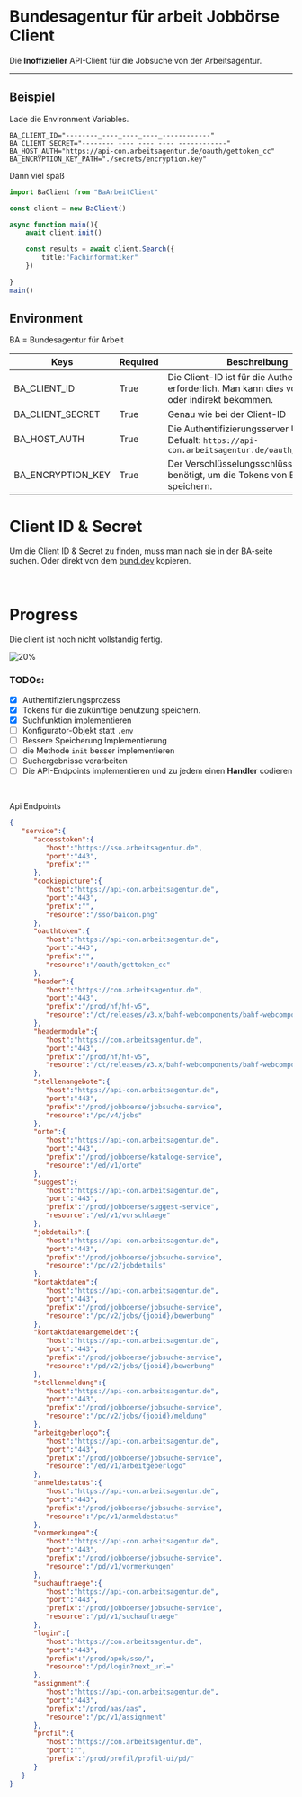 # Bundesagentur für arbeit Jobbörse Client
Die **Inoffizieller** API-Client für die Jobsuche von der Arbeitsagentur.

---
## **Beispiel**
Lade die Environment Variables.
```.env
BA_CLIENT_ID="--------_----_----_----_------------"
BA_CLIENT_SECRET="--------_----_----_----_------------"
BA_HOST_AUTH="https://api-con.arbeitsagentur.de/oauth/gettoken_cc"
BA_ENCRYPTION_KEY_PATH="./secrets/encryption.key"
```

Dann viel spaß

```typescript
import BaClient from "BaArbeitClient"

const client = new BaClient()

async function main(){
    await client.init()

    const results = await client.Search({
        title:"Fachinformatiker"
    }) 

}
main()
```

## Environment
BA = Bundesagentur für Arbeit 

| Keys              | Required | Beschreibung                                                                                                  |
| ----------------- | -------- | ------------------------------------------------------------------------------------------------------------- |
| BA_CLIENT_ID      | True     | Die Client-ID ist für die Authentifizierung erforderlich. Man kann dies vom BA direkt oder indirekt bekommen. |
| BA_CLIENT_SECRET  | True     | Genau wie bei der Client-ID                                                                                   |
| BA_HOST_AUTH      | True     | Die Authentifizierungsserver URL. <br> Defualt:  `https://api-con.arbeitsagentur.de/oauth/gettoken_cc`        |
| BA_ENCRYPTION_KEY | True     | Der Verschlüsselungsschlüssel wird benötigt, um die Tokens von BA sicher zu speichern.                        |


# Client ID & Secret 
Um die Client ID & Secret zu finden, muss man nach sie in der BA-seite suchen. Oder direkt von dem [bund.dev](https://jobsuche.api.bund.dev/) kopieren.

<br>

# Progress
Die client ist noch nicht vollstandig fertig. 

![20%](https://progress-bar.dev/20)

### TODOs:

- [x] Authentifizierungsprozess
- [x] Tokens für die zukünftige benutzung speichern.
- [x] Suchfunktion implementieren
- [ ] Konfigurator-Objekt statt `.env`
- [ ] Bessere Speicherung Implementierung
- [ ] die Methode `init` besser implementieren
- [ ] Suchergebnisse verarbeiten
- [ ] Die API-Endpoints implementieren und zu jedem einen **Handler** codieren
 <br>

Api Endpoints

```json
{
   "service":{
      "accesstoken":{
         "host":"https://sso.arbeitsagentur.de",
         "port":"443",
         "prefix":""
      },
      "cookiepicture":{
         "host":"https://api-con.arbeitsagentur.de",
         "port":"443",
         "prefix":"",
         "resource":"/sso/baicon.png"
      },
      "oauthtoken":{
         "host":"https://api-con.arbeitsagentur.de",
         "port":"443",
         "prefix":"",
         "resource":"/oauth/gettoken_cc"
      },
      "header":{
         "host":"https://con.arbeitsagentur.de",
         "port":"443",
         "prefix":"/prod/hf/hf-v5",
         "resource":"/ct/releases/v3.x/bahf-webcomponents/bahf-webcomponents.js"
      },
      "headermodule":{
         "host":"https://con.arbeitsagentur.de",
         "port":"443",
         "prefix":"/prod/hf/hf-v5",
         "resource":"/ct/releases/v3.x/bahf-webcomponents/bahf-webcomponents.esm.js"
      },
      "stellenangebote":{
         "host":"https://api-con.arbeitsagentur.de",
         "port":"443",
         "prefix":"/prod/jobboerse/jobsuche-service",
         "resource":"/pc/v4/jobs"
      },
      "orte":{
         "host":"https://api-con.arbeitsagentur.de",
         "port":"443",
         "prefix":"/prod/jobboerse/kataloge-service",
         "resource":"/ed/v1/orte"
      },
      "suggest":{
         "host":"https://api-con.arbeitsagentur.de",
         "port":"443",
         "prefix":"/prod/jobboerse/suggest-service",
         "resource":"/ed/v1/vorschlaege"
      },
      "jobdetails":{
         "host":"https://api-con.arbeitsagentur.de",
         "port":"443",
         "prefix":"/prod/jobboerse/jobsuche-service",
         "resource":"/pc/v2/jobdetails"
      },
      "kontaktdaten":{
         "host":"https://api-con.arbeitsagentur.de",
         "port":"443",
         "prefix":"/prod/jobboerse/jobsuche-service",
         "resource":"/pc/v2/jobs/{jobid}/bewerbung"
      },
      "kontaktdatenangemeldet":{
         "host":"https://api-con.arbeitsagentur.de",
         "port":"443",
         "prefix":"/prod/jobboerse/jobsuche-service",
         "resource":"/pd/v2/jobs/{jobid}/bewerbung"
      },
      "stellenmeldung":{
         "host":"https://api-con.arbeitsagentur.de",
         "port":"443",
         "prefix":"/prod/jobboerse/jobsuche-service",
         "resource":"/pc/v2/jobs/{jobid}/meldung"
      },
      "arbeitgeberlogo":{
         "host":"https://api-con.arbeitsagentur.de",
         "port":"443",
         "prefix":"/prod/jobboerse/jobsuche-service",
         "resource":"/ed/v1/arbeitgeberlogo"
      },
      "anmeldestatus":{
         "host":"https://api-con.arbeitsagentur.de",
         "port":"443",
         "prefix":"/prod/jobboerse/jobsuche-service",
         "resource":"/pc/v1/anmeldestatus"
      },
      "vormerkungen":{
         "host":"https://api-con.arbeitsagentur.de",
         "port":"443",
         "prefix":"/prod/jobboerse/jobsuche-service",
         "resource":"/pd/v1/vormerkungen"
      },
      "suchauftraege":{
         "host":"https://api-con.arbeitsagentur.de",
         "port":"443",
         "prefix":"/prod/jobboerse/jobsuche-service",
         "resource":"/pd/v1/suchauftraege"
      },
      "login":{
         "host":"https://con.arbeitsagentur.de",
         "port":"443",
         "prefix":"/prod/apok/sso/",
         "resource":"/pd/login?next_url="
      },
      "assignment":{
         "host":"https://api-con.arbeitsagentur.de",
         "port":"443",
         "prefix":"/prod/aas/aas",
         "resource":"/pc/v1/assignment"
      },
      "profil":{
         "host":"https://con.arbeitsagentur.de",
         "port":"",
         "prefix":"/prod/profil/profil-ui/pd/"
      }
   }
}
```

